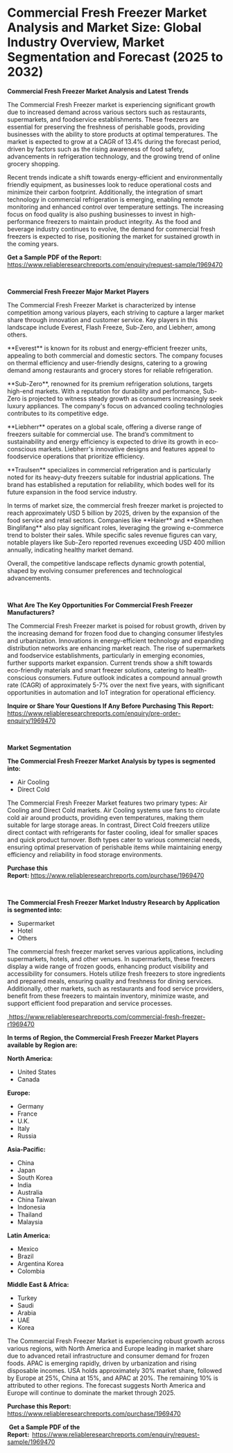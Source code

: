 <p><h1>Commercial Fresh Freezer Market Analysis and Market Size: Global Industry Overview, Market Segmentation and Forecast (2025 to 2032)</h1></p><p><strong>Commercial Fresh Freezer Market Analysis and Latest Trends</strong></p>
<p><p>The Commercial Fresh Freezer market is experiencing significant growth due to increased demand across various sectors such as restaurants, supermarkets, and foodservice establishments. These freezers are essential for preserving the freshness of perishable goods, providing businesses with the ability to store products at optimal temperatures. The market is expected to grow at a CAGR of 13.4% during the forecast period, driven by factors such as the rising awareness of food safety, advancements in refrigeration technology, and the growing trend of online grocery shopping.</p><p>Recent trends indicate a shift towards energy-efficient and environmentally friendly equipment, as businesses look to reduce operational costs and minimize their carbon footprint. Additionally, the integration of smart technology in commercial refrigeration is emerging, enabling remote monitoring and enhanced control over temperature settings. The increasing focus on food quality is also pushing businesses to invest in high-performance freezers to maintain product integrity. As the food and beverage industry continues to evolve, the demand for commercial fresh freezers is expected to rise, positioning the market for sustained growth in the coming years.</p></p>
<p><strong>Get a Sample PDF of the Report:&nbsp;</strong> <a href="https://www.reliableresearchreports.com/enquiry/request-sample/1969470?utm_campaign=3308&utm_medium=2&utm_source=Github&utm_content=ia&utm_term=16042025&utm_id=commercial-fresh-freezer">https://www.reliableresearchreports.com/enquiry/request-sample/1969470</a></p>
<p>&nbsp;</p>
<p><strong>Commercial Fresh Freezer Major Market Players</strong></p>
<p><p>The Commercial Fresh Freezer Market is characterized by intense competition among various players, each striving to capture a larger market share through innovation and customer service. Key players in this landscape include Everest, Flash Freeze, Sub-Zero, and Liebherr, among others.</p><p>**Everest** is known for its robust and energy-efficient freezer units, appealing to both commercial and domestic sectors. The company focuses on thermal efficiency and user-friendly designs, catering to a growing demand among restaurants and grocery stores for reliable refrigeration.</p><p>**Sub-Zero**, renowned for its premium refrigeration solutions, targets high-end markets. With a reputation for durability and performance, Sub-Zero is projected to witness steady growth as consumers increasingly seek luxury appliances. The company's focus on advanced cooling technologies contributes to its competitive edge.</p><p>**Liebherr** operates on a global scale, offering a diverse range of freezers suitable for commercial use. The brand’s commitment to sustainability and energy efficiency is expected to drive its growth in eco-conscious markets. Liebherr's innovative designs and features appeal to foodservice operations that prioritize efficiency.</p><p>**Traulsen** specializes in commercial refrigeration and is particularly noted for its heavy-duty freezers suitable for industrial applications. The brand has established a reputation for reliability, which bodes well for its future expansion in the food service industry.</p><p>In terms of market size, the commercial fresh freezer market is projected to reach approximately USD 5 billion by 2025, driven by the expansion of the food service and retail sectors. Companies like **Haier** and **Shenzhen Binglifang** also play significant roles, leveraging the growing e-commerce trend to bolster their sales. While specific sales revenue figures can vary, notable players like Sub-Zero reported revenues exceeding USD 400 million annually, indicating healthy market demand.</p><p>Overall, the competitive landscape reflects dynamic growth potential, shaped by evolving consumer preferences and technological advancements.</p></p>
<p>&nbsp;</p>
<p><strong>What Are The Key Opportunities For Commercial Fresh Freezer Manufacturers?</strong></p>
<p><p>The Commercial Fresh Freezer market is poised for robust growth, driven by the increasing demand for frozen food due to changing consumer lifestyles and urbanization. Innovations in energy-efficient technology and expanding distribution networks are enhancing market reach. The rise of supermarkets and foodservice establishments, particularly in emerging economies, further supports market expansion. Current trends show a shift towards eco-friendly materials and smart freezer solutions, catering to health-conscious consumers. Future outlook indicates a compound annual growth rate (CAGR) of approximately 5-7% over the next five years, with significant opportunities in automation and IoT integration for operational efficiency.</p></p>
<p><strong>Inquire or Share Your Questions If Any Before Purchasing This Report:</strong> <a href="https://www.reliableresearchreports.com/enquiry/pre-order-enquiry/1969470?utm_campaign=3308&utm_medium=2&utm_source=Github&utm_content=ia&utm_term=16042025&utm_id=commercial-fresh-freezer">https://www.reliableresearchreports.com/enquiry/pre-order-enquiry/1969470</a></p>
<p>&nbsp;</p>
<p><strong>Market Segmentation</strong></p>
<p><strong>The Commercial Fresh Freezer Market Analysis by types is segmented into:</strong></p>
<p><ul><li>Air Cooling</li><li>Direct Cold</li></ul></p>
<p><p>The Commercial Fresh Freezer Market features two primary types: Air Cooling and Direct Cold markets. Air Cooling systems use fans to circulate cold air around products, providing even temperatures, making them suitable for large storage areas. In contrast, Direct Cold freezers utilize direct contact with refrigerants for faster cooling, ideal for smaller spaces and quick product turnover. Both types cater to various commercial needs, ensuring optimal preservation of perishable items while maintaining energy efficiency and reliability in food storage environments.</p></p>
<p><strong>Purchase this Report:&nbsp;</strong><a href="https://www.reliableresearchreports.com/purchase/1969470?utm_campaign=3308&utm_medium=2&utm_source=Github&utm_content=ia&utm_term=16042025&utm_id=commercial-fresh-freezer">https://www.reliableresearchreports.com/purchase/1969470</a></p>
<p>&nbsp;</p>
<p><strong>The Commercial Fresh Freezer Market Industry Research by Application is segmented into:</strong></p>
<p><ul><li>Supermarket</li><li>Hotel</li><li>Others</li></ul></p>
<p><p>The commercial fresh freezer market serves various applications, including supermarkets, hotels, and other venues. In supermarkets, these freezers display a wide range of frozen goods, enhancing product visibility and accessibility for consumers. Hotels utilize fresh freezers to store ingredients and prepared meals, ensuring quality and freshness for dining services. Additionally, other markets, such as restaurants and food service providers, benefit from these freezers to maintain inventory, minimize waste, and support efficient food preparation and service processes.</p></p>
<p><a href="https://www.reliableresearchreports.com/commercial-fresh-freezer-r1969470?utm_campaign=3308&utm_medium=2&utm_source=Github&utm_content=ia&utm_term=16042025&utm_id=commercial-fresh-freezer">&nbsp;https://www.reliableresearchreports.com/commercial-fresh-freezer-r1969470</a></p>
<p><strong>In terms of Region, the Commercial Fresh Freezer Market Players available by Region are:</strong></p>
<p>
    <p> <strong> North America: </strong>
        <ul>
            <li>United States</li>
            <li>Canada</li>
        </ul>
        </p> 
    <p> <strong> Europe: </strong>
        <ul>
            <li>Germany</li>
            <li>France</li>
            <li>U.K.</li>
            <li>Italy</li>
            <li>Russia</li>
        </ul>
        </p> 
    <p> <strong> Asia-Pacific: </strong>
        <ul>
            <li>China</li>
            <li>Japan</li>
            <li>South Korea</li>
            <li>India</li>
            <li>Australia</li>
            <li>China Taiwan</li>
            <li>Indonesia</li>
            <li>Thailand</li>
            <li>Malaysia</li>
        </ul>
        </p> 
    <p> <strong> Latin America: </strong>
        <ul>
            <li>Mexico</li>
            <li>Brazil</li>
            <li>Argentina Korea</li>
            <li>Colombia</li>
        </ul>
        </p> 
    <p> <strong> Middle East & Africa: </strong>
        <ul>
            <li>Turkey</li>
            <li>Saudi</li>
            <li>Arabia</li>
            <li>UAE</li>
            <li>Korea</li>
        </ul>
    </p>
    </p>
<p><p>The Commercial Fresh Freezer Market is experiencing robust growth across various regions, with North America and Europe leading in market share due to advanced retail infrastructure and consumer demand for frozen foods. APAC is emerging rapidly, driven by urbanization and rising disposable incomes. USA holds approximately 30% market share, followed by Europe at 25%, China at 15%, and APAC at 20%. The remaining 10% is attributed to other regions. The forecast suggests North America and Europe will continue to dominate the market through 2025.</p></p>
<p><strong>Purchase this Report: </strong><a href="https://www.reliableresearchreports.com/purchase/1969470?utm_campaign=3308&utm_medium=2&utm_source=Github&utm_content=ia&utm_term=16042025&utm_id=commercial-fresh-freezer">https://www.reliableresearchreports.com/purchase/1969470</a></p>
<p>&nbsp;<strong>Get a Sample PDF of the Report:&nbsp;&nbsp;</strong><a href="https://www.reliableresearchreports.com/enquiry/request-sample/1969470?utm_campaign=3308&utm_medium=2&utm_source=Github&utm_content=ia&utm_term=16042025&utm_id=commercial-fresh-freezer">https://www.reliableresearchreports.com/enquiry/request-sample/1969470</a></p>
<p><strong></strong></p>
<p><p></p><p></p><p></p></p>